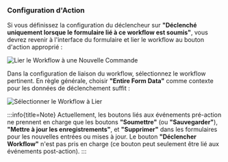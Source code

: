 ### Configuration d'Action

Si vous définissez la configuration du déclencheur sur **"Déclenché uniquement lorsque le formulaire lié à ce workflow est soumis"**, vous devrez revenir à l'interface du formulaire et lier le workflow au bouton d'action approprié :

![Lier le Workflow à une Nouvelle Commande](https://static-docs.nocobase.com/bae3931e60f9bcc51bbc222e40e891e5.png)

Dans la configuration de liaison du workflow, sélectionnez le workflow pertinent. En règle générale, choisir **"Entire Form Data"** comme contexte pour les données de déclenchement suffit :

![Sélectionner le Workflow à Lier](https://static-docs.nocobase.com/78e2f023029bd570c91ee4cd19b7a0a7.png)

:::info{title=Note}
Actuellement, les boutons liés aux événements pré-action ne prennent en charge que les boutons **"Soumettre"** (ou **"Sauvegarder"**), **"Mettre à jour les enregistrements"**, et **"Supprimer"** dans les formulaires pour les nouvelles entrées ou mises à jour. Le bouton **"Déclencher Workflow"** n'est pas pris en charge (ce bouton peut seulement être lié aux événements post-action).
:::
